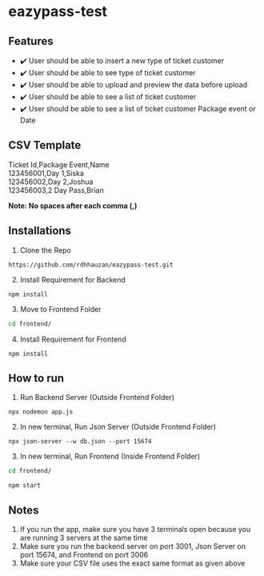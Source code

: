 # eazypass-test

## Features

- :heavy_check_mark: User should be able to insert a new type of ticket customer
- :heavy_check_mark: User should be able to see type of ticket customer
- :heavy_check_mark: User should be able to upload and preview the data before upload
- :heavy_check_mark: User should be able to see a list of ticket customer
- :heavy_check_mark: User should be able to see a list of ticket customer
      Package event or Date

## CSV Template
Ticket Id,Package Event,Name  
123456001,Day 1,Siska  
123456002,Day 2,Joshua  
123456003,2 Day Pass,Brian  

**Note: No spaces after each comma (,)**

## Installations

1. Clone the Repo 
```git
https://github.com/rdhhauzan/eazypass-test.git
```

2. Install Requirement for Backend
```npm
npm install
```

3. Move to Frontend Folder
```cmd
cd frontend/
```

4. Install Requirement for Frontend
```npm
npm install
```

## How to run

1. Run Backend Server (Outside Frontend Folder)
```npm
npx nodemon app.js
```

2. In new terminal, Run Json Server (Outside Frontend Folder)
```npm
npx json-server --w db.json --port 15674
```

3. In new terminal, Run Frontend (Inside Frontend Folder)
```cmd
cd frontend/
```
```npm
npm start
```

## Notes
1. If you run the app, make sure you have 3 terminals open because you are running 3 servers at the same time  
2. Make sure you run the backend server on port 3001, Json Server on port 15674, and Frontend on port 3006  
3. Make sure your CSV file uses the exact same format as given above
